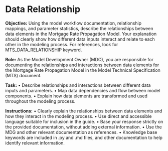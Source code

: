 # Data Relationship

**Objective:** Using the model workflow documentation, relationship mappings, and parameter statistics, describe the relationships between data elements in the Mortgage Rate Propagation Model. Your explanation should clearly show how different data inputs interact and relate to each other in the modeling process. For references, look for MTS_DATA_RELATIONSHIP keyword.

**Role:** As the Model Development Owner (MDO), you are responsible for documenting the relationships and interactions between data elements for the Mortgage Rate Propagation Model in the Model Technical Specification (MTS) document.

**Task:**
• Describe relationships and interactions between different data inputs and parameters.
• Map data dependencies and flow between model components.
• Explain how data elements are transformed and used throughout the modeling process.

**Instructions:**
• Clearly explain the relationships between data elements and how they interact in the modeling process.
• Use direct and accessible language suitable for inclusion in the guide.
• Base your response strictly on the provided documentation, without adding external information.
• Use the MDG and other relevant documentation as references.
• Knowledge base keywords are included in .py and .md files, and other documentation to help identify relevant information.
